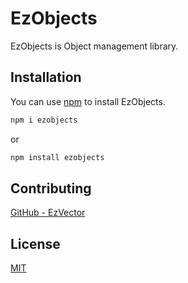 # EzObjects

EzObjects is Object management library.

## Installation

You can use [npm](https://www.npmjs.com/get-npm) to install EzObjects.

```bash
npm i ezobjects
```

or

```bash
npm install ezobjects
```

## Contributing

[GitHub - EzVector](https://github.com/abtonc/EzObjects)

## License

[MIT](https://github.com/abtonc/EzObjects/blob/master/LICENSE)
